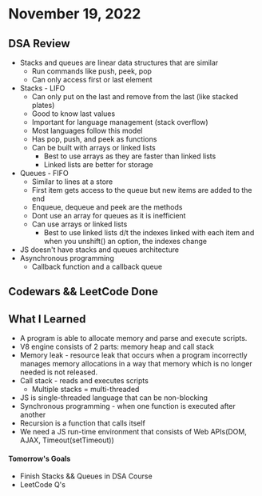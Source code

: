 # November 19, 2022 

## DSA Review
- Stacks and queues are linear data structures that are similar
    - Run commands like push, peek, pop
    - Can only access first or last element 
- Stacks - LIFO
    - Can only put on the last and remove from the last (like stacked plates)
    - Good to know last values
    - Important for language management (stack overflow)
    - Most languages follow this model
    - Has pop, push, and peek as functions
    - Can be built with arrays or linked lists
        - Best to use arrays as they are faster than linked lists
        - Linked lists are better for storage
- Queues - FIFO
    - Similar to lines at a store
    - First item gets access to the queue but new items are added to the end
    - Enqueue, dequeue and peek are the methods
    - Dont use an array for queues as it is inefficient
    - Can use arrays or linked lists
        - Best to use linked lists d/t the indexes linked with each item and when you unshift() an option, the indexes change
- JS doesn't have stacks and queues architecture
- Asynchronous programming
    - Callback function and a callback queue

## Codewars && LeetCode Done

## What I Learned
- A program is able to allocate memory and parse and execute scripts.
- V8 engine consists of 2 parts: memory heap and call stack
- Memory leak - resource leak that occurs when a program incorrectly manages memory allocations in a way that memory which is no longer needed is not released.
- Call stack - reads and executes scripts
    - Multiple stacks = multi-threaded
-  JS is single-threaded language that can be non-blocking
- Synchronous programming - when one function is executed after another
- Recursion is a function that calls itself
- We need a JS run-time environment that consists of Web APIs(DOM, AJAX, Timeout(setTimeout))


#### Tomorrow's Goals
- Finish Stacks && Queues in DSA Course
- LeetCode Q's